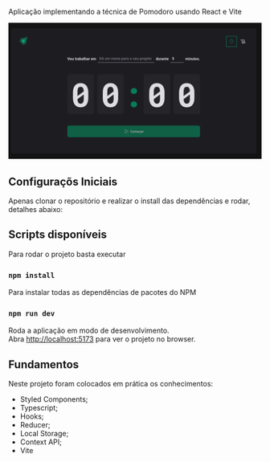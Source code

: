 Aplicação implementando a técnica de Pomodoro usando React e Vite

![Homepage](./public/githubhome.png)

## Configuraçõs Iniciais

Apenas clonar o repositório e realizar o install das dependências e rodar, detalhes abaixo:

## Scripts disponíveis

Para rodar o projeto basta executar

### `npm install`

Para instalar todas as dependências de pacotes do NPM

### `npm run dev`

Roda a aplicação em modo de desenvolvimento.<br />
Abra [http://localhost:5173](http://localhost:5173) para ver o projeto no browser.


## Fundamentos

Neste projeto foram colocados em prática os conhecimentos:

- Styled Components;
- Typescript;
- Hooks;
- Reducer;
- Local Storage;
- Context API;
- Vite